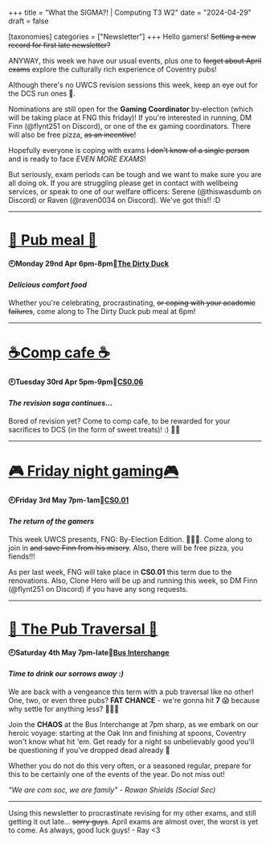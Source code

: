 +++
title = "What the SIGMA?! | Computing T3 W2"
date = "2024-04-29"
draft = false

[taxonomies]
categories = ["Newsletter"]
+++
Hello gamers! ~~Setting a new record for first late newsletter?~~

ANYWAY, this week we have our usual events, plus one to ~~forget about April exams~~ explore the culturally rich experience of Coventry pubs! 

Although there's no UWCS revision sessions this week, keep an eye out for the DCS run ones 👀. 

Nominations are still open for the **Gaming Coordinator** by-election (which will be taking place at FNG this friday)! If you're interested in running, DM Finn (@flynt251 on Discord), or one of the ex gaming coordinators. There will also be free pizza, ~~as an incentive~~!

Hopefully everyone is coping with exams ~~I don't know of a single person~~ and is ready to face *EVEN MORE EXAMS*!

But seriously, exam periods can be tough and we want to make sure you are all doing ok. If you are struggling please get in contact with wellbeing services, or speak to one of our welfare officers: Serene (@thiswasdumb on Discord) or Raven (@raven0034 on Discord). We've got this!! :D

--------------------------------------------------------------------------
# [🍔 Pub meal 🍔](https://uwcs.co.uk/events/t3/w2/pub/)

#### 🕘Monday 29nd Apr 6pm-8pm📍[The Dirty Duck](https://campus.warwick.ac.uk/search/623c889c421e6f5928c0d39a?projectId=warwick)
#### *Delicious comfort food*

Whether you're celebrating, procrastinating, ~~or coping with your academic failures~~, come along to The Dirty Duck pub meal at 6pm!

--------------------------------------------------------------------------
# [☕Comp cafe ☕](https://uwcs.co.uk/events/t3/w2/compcafe/)

#### 🕘Tuesday 30rd Apr 5pm-9pm📍[CS0.06](https://campus.warwick.ac.uk/search/623c888a421e6f5928c0d038)
#### *The revision saga continues...*

Bored of revision yet? Come to comp cafe, to be rewarded for your sacrifices to DCS (in the form of sweet treats)! :) 🍬🍪

--------------------------------------------------------------------------
# [🎮 Friday night gaming🎮](https://uwcs.co.uk/events/t3/w2/fng/)

#### 🕘Friday 3rd May 7pm-1am📍[CS0.01](https://campus.warwick.ac.uk/search/623c888a421e6f5928c0d035)
#### *The return of the gamers*

This week UWCS presents, FNG: By-Election Edition. 🎉🎉🎉. Come along to join in ~~and save Finn from his misery~~. Also, there will be free pizza, you fiends!!!

As per last week, FNG will take place in **CS0.01** this term due to the renovations. Also, Clone Hero will be up and running this week, so DM Finn (@flynt251 on Discord) if you have any song requests. 

--------------------------------------------------------------------------

# [🍺 The Pub Traversal 🍺](https://uwcs.co.uk/events/t3/w2/the-pub-traversal/)

#### 🕘Saturday 4th May 7pm-late📍[Bus Interchange](https://www.google.com/maps/place/Warwick+University+Interchange/@52.3798933,-1.5636719,17z/data=!4m6!3m5!1s0x48774acf0d881091:0x819e9900d84c20a6!8m2!3d52.379651!4d-1.5625883!16s%2Fg%2F11c1ty8n70?entry=tts)
#### *Time to drink our sorrows away :)*

We are back with a vengeance this term with a pub traversal like no other! One, two, or even three pubs? **FAT CHANCE** - we're gonna hit **7** 😱 because why settle for anything less? 🤔🤔🤔

Join the **CHAOS** at the Bus Interchange at 7pm sharp, as we embark on our heroic voyage: starting at the Oak Inn and finishing at spoons, Coventry won't know what hit 'em. Get ready for a night so unbelievably good you'll be questioning if you've dropped dead already 🫠

Whether you do not do this very often, or a seasoned regular, prepare for this to be certainly one of the events of the year. Do not miss out!

*"We are com soc, we are family" - Rowan Shields (Social Sec)*

--------------------------------------------------------------------------

Using this newsletter to procrastinate revising for my other exams, and still getting it out late... ~~sorry guys~~. April exams are almost over, the worst is yet to come. As always, good luck guys! - Ray <3
